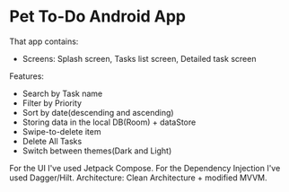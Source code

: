 # Pet To-Do Android App

That app contains:
- Screens: Splash screen, Tasks list screen, Detailed task screen

Features:
- Search by Task name
- Filter by Priority
- Sort by date(descending and ascending)
- Storing data in the local DB(Room) + dataStore
- Swipe-to-delete item
- Delete All Tasks
- Switch between themes(Dark and Light)

For the UI I've used Jetpack Compose.
For the Dependency Injection I've used Dagger/Hilt.
Architecture: Clean Architecture + modified MVVM.
